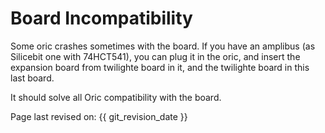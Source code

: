 # Board Incompatibility

Some oric crashes sometimes with the board. If you have an amplibus (as Silicebit one with 74HCT541), you can plug it in the oric, and insert the expansion board from twilighte board in it, and the twilighte board in this last board.

It should solve all Oric compatibility with the board.


Page last revised on: {{ git_revision_date }}
